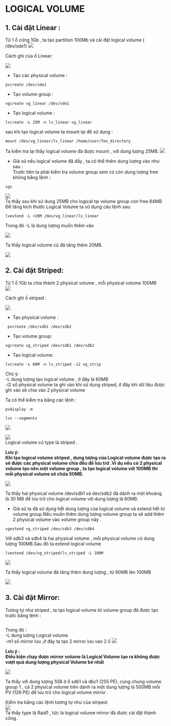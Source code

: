 # LOGICAL VOLUME  

## 1. Cài đặt Linear :
Từ 1 ổ cứng 1Gb , ta tạo partition 100Mb và cài đặt logical volume ( /dev/sde1)
![](../img/LV_2.png)  

Cách ghi của ổ Linear:  

![](../img/Linear_write.gif)
  - Tạo các physical volume :  
  ```
  pvcreate /dev/sde1
  ```  
  - Tạo volume group :  
  ```
  vgcreate vg_linear /dev/sde1
  ```
- Tạo logical volume :  
```
lvcreate -L 25M -n lv_linear vg_linear

```  
  sau khi tạo logical volume ta mount lại để sử dụng :  
  ```
  mount /dev/vg_linear/lv_linear /home/user/Ten_directory  
  ```  
Ta kiểm tra lại thấy logical volume đã được mount , với dung lượng 25MB.
![](../img/LV_1.png)  

- Giả sử nếu logical volume đã đầy , ta có thể thêm dung lượng vào như sau :  
Trước tiên ta phải kiểm tra volume group xem có còn dung lượng free không bằng lệnh : 
```
vgs
```  
![](../img/LV_4.png)   
Ta thấy sau khi sử dung 25MB cho logical tại volume group còn free 84MB  
Để tăng kích thước Logical Volume ta sử dụng câu lệnh sau:

```
lvextend -L +20M /dev/vg_linear/lv_linear  
```
Trong đó -L là dung lượng muốn thêm vào  

![](../img/LV_5.png)   

Ta thấy logical volume cũ đã tăng thêm 20MB. 

![](../img/LV_6.png)   



## 2. Cài đặt Striped:  
Từ 1 ổ 1Gb ta chia thành 2 physical volume , mỗi physical volume 100MB  
 ![](../img/LV_10.png)   

Cách ghi ổ striped : 

![](../img/Striped_write.gif)   

- Tạo physical volume :  

```
 pvcreate /dev/sdb1 /dev/sdb2
```  

- Tạo volume group:  
```
vgcreate vg_striped /dev/sdb1 /dev/sdb2

```  
- Tạo logical volume:
```
lvcreate -L 60M -n lv_striped -i2 vg_strip
```

Chú ý:  
 -L dung lượng tạo logical volume , ở đây là 60MB  
 -i2 số physical volume ta ghi vào khi sử dụng striped,  ở đây khi dữ liệu được ghi vào sẽ chia vào 2 physical volume  


Ta có thể kiểm tra bằng các lệnh :  

```
pvdisplay -m

lvs --segments

```
  ![](../img/LV_7.png)   

![](../img/LV_9.png)  
Logical volume có type là striped .  
 

**Lưu ý:  
Khi tạo logical volume striped , dung lượng của Logical volume được tạo ra sẽ được các physical volume chia đều để lưu trữ .Ví dụ nếu có 2 physical volume tạo nên một volume group , ta tạo logical volume với 100MB thì mỗi physical volume sẽ chứa 50MB.**   

![](../img/LV_8.png)  

Ta thấy hai physical volume /dev/sdb1 và dev/sdb2 đã dành ra một khoảng là 30 MB để lưu trữ cho logical volume với dung lượng là 60MB.    

- Giả sử ta đã sử dụng hết dung lượng của logical volume và extend hết từ volume group.Nếu muốn thêm dung lượng volume group ta sẽ add thêm 2 physical volume vào volume group này .  
```
vgextend vg_striped /dev/sdb3 /dev/sdb4
```  
Với sdb3 và sdb4 là hai physical volume , mỗi physical volume có dung lượng 100MB.Sau đó ta extend logical volume   

```
lvextend /dev/vg_striped/lv_striped -L 100M
```
![](../img/LV_11.png)  

Ta thấy logical volume đã tăng thêm dung lượng , từ 60MB lên 100MB

![](../img/LV_12.png)  

## 3. Cài đặt Mirror:  
 Tương tự như striped , ta tạo logical volume từ volume group đã được tạo trước bằng lệnh :  
 ```

 ```  
 Trong đó :  
 -L dung lượng Logical volume  
 -m1 số mirror lưu ,ở đây ta tạo 2 mirror lưu vào 2 ổ 
 <img src="https://i.imgur.com/pibr7WC.png">  

 **Lưu ý :   
  Điều kiện chạy được mirror volume là Logical Volume tạo ra không được vượt quá dung lượng physical Volume bé nhất**  

 <img src="https://i.imgur.com/YTCgYTP.png">  

 Ta thấy với dung lượng 1GB ở ổ sdb1 và dbc1 (255 PE), cùng chung volume group 1 , cả 2 physical volume trên dành ra một dung lượng là 500MB mỗi PV (126 PE) để lưu trữ cho logical volume mirror .  


 Kiểm tra bằng các lệnh tương tự như của striped:  
   <img src="https://i.imgur.com/anh1PEp.png">  
   Ta thấy type là Raid1 , tức là logical volume mirror đã được cài đặt thành công.

